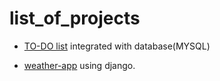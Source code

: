 # list_of_projects
- [TO-DO list](to_do_list/) integrated with database(MYSQL)

- [weather-app]() using django.
